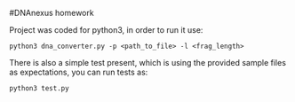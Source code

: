 #DNAnexus homework

Project was coded for python3, in order to run it use:
```
python3 dna_converter.py -p <path_to_file> -l <frag_length>
```

There is also a simple test present, which is using the provided sample files as expectations, you can run tests as:
```
python3 test.py
```
